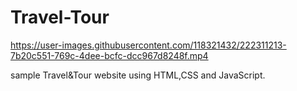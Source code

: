 # Travel-Tour

https://user-images.githubusercontent.com/118321432/222311213-7b20c551-769c-4dee-bcfc-dcc967d8248f.mp4


sample Travel&Tour website using HTML,CSS and JavaScript. 

